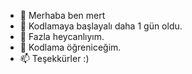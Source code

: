 - 👋 Merhaba ben mert
- 👀 Kodlamaya başlayalı daha 1 gün oldu.
- 🌱 Fazla heycanlıyım.
- 💞️ Kodlama öğreniceğim.
- 📫 Teşekkürler :)
